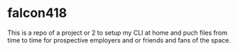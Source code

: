 # falcon418
This is a repo of a project or 2 to setup my CLI at home and puch files from time to time for prospective employers and or friends and fans of the space.
